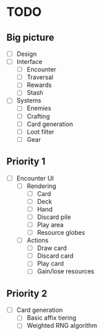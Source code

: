 # TODO

## Big picture

- [ ] Design
- [ ] Interface
  - [ ] Encounter
  - [ ] Traversal
  - [ ] Rewards
  - [ ] Stash
- [ ] Systems
  - [ ] Enemies
  - [ ] Crafting
  - [ ] Card generation
  - [ ] Loot filter
  - [ ] Gear

## Priority 1

- [ ] Encounter UI
  - [ ] Rendering
    - [ ] Card
    - [ ] Deck
    - [ ] Hand
    - [ ] Discard pile
    - [ ] Play area
    - [ ] Resource globes
  - [ ] Actions
    - [ ] Draw card
    - [ ] Discard card
    - [ ] Play card
    - [ ] Gain/lose resources

## Priority 2

- [ ] Card generation
  - [ ] Basic affix tiering
  - [ ] Weighted RNG algorithm